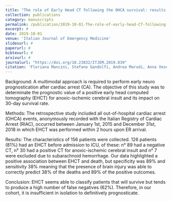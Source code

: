 ```yaml
---
title: "The role of Early Head CT following the OHCA survival: results based on patients enrolled in RIAC"
collection: publications
category: manuscripts
permalink: /publication/2019-10-01-The-role-of-early-head-CT-following-the-OHCA-survival-results
excerpt: #
date: 2019-10-01
venue: 'Italian Journal of Emergency Medicine'
slidesurl: #
paperurl: #
bibtexurl: #
arxivurl: #
journalurl: "https://doi.org/10.23832/ITJEM.2019.039"
citation: 'Floriana Mancini, Stefano Gandolfi, Andrea Marudi, Anna Vesely, Giulio Righini, Alberto Canalini, Francesco Oddolini, Claudia Cremonini, Elisabetta Bertellini, Geminiano Bandiera (2019). The role of Early Head CT following the OHCA survival: results based on patients enrolled in RIAC. <i>Italian Journal of Emergency Medicine</i> 3. DOI: 10.23832/ITJEM.2019.039'
---
```

Background: A multimodal approach is required to perform early neuro prognostication after cardiac arrest (CA). The objective of this study was to determinate the prognostic value of a positive early head computed tomography (EHCT) for anoxic-ischemic cerebral insult and its impact on 30-day survival rate.

Methods: The retrospective study included all out-of-hospital cardiac arrest (OHCA) events, anonymously recorded with the Italian Registry of Cardiac Arrest (RIAC), occurred between January 1st, 2015 and December 31st, 2018 in which EHCT was performed within 2 hours upon ER arrival.

Results: The characteristics of 156 patients were collected. 126 patients (81%) had an EHCT before admission to ICU, of these: n° 89 had a negative CT, n° 30 had a positive CT for anoxic-ischemic cerebral insult and n° 7 were excluded due to subarachnoid hemorrhage. Our data highlighted a positive association between EHCT and death, but specificity was 89% and sensitivity 38% meaning that the presence of brain injury was able to correctly predict 38% of the deaths and 89% of the positive outcomes.

Conclusion: EHCT seems able to classify patients that will survive but tends to produce a high number of false negatives (62%). Therefore, in our cohort, it is insufficient in isolation to definitively prognosticate.